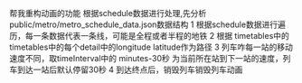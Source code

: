 帮我重构动画的功能 根据schedule数据进行处理,先分析public/metro/metro_schedule_data.json数据结构
1 根据schedule数据进行遍历，每一条数据代表一条线，可能是全程或者半程的地铁
2 根据 timetables中的timetables中的每个detail中的longitude latitude作为路径
3 列车咋每一站的移动速度不同，取timeInterval中的 minutes-30秒 为当前所在站到下一站的速度，列车到达一站后默认停留30秒
4 到达终点后，销毁列车销毁列车动画



